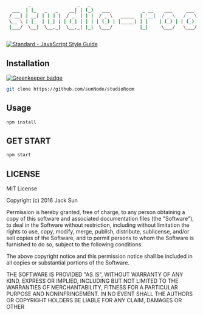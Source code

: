 ```bash

        _                 _   _                                                    
  ___  | |_   _   _    __| | (_)   ___            _ __    ___     ___    _ __ ___  
 / __| | __| | | | |  / _` | | |  / _ \   _____  | '__|  / _ \   / _ \  | '_ ` _ \ 
 \__ \ | |_  | |_| | | (_| | | | | (_) | |_____| | |    | (_) | | (_) | | | | | | |
 |___/  \__|  \__,_|  \__,_| |_|  \___/          |_|     \___/   \___/  |_| |_| |_|
                                                                                   

```
[![Standard - JavaScript Style Guide](https://img.shields.io/badge/code%20style-standard-brightgreen.svg)](http://standardjs.com/)
## Installation

[![Greenkeeper badge](https://badges.greenkeeper.io/SensitiveMix/studioRoom.svg)](https://greenkeeper.io/)
```bash
git clone https://github.com/sunNode/studioRoom
```

## Usage
```bash
npm install
```

## GET START
```bash
npm start
```

## LICENSE
MIT License

Copyright (c) 2016 Jack Sun

Permission is hereby granted, free of charge, to any person obtaining a copy
of this software and associated documentation files (the "Software"), to deal
in the Software without restriction, including without limitation the rights
to use, copy, modify, merge, publish, distribute, sublicense, and/or sell
copies of the Software, and to permit persons to whom the Software is
furnished to do so, subject to the following conditions:

The above copyright notice and this permission notice shall be included in all
copies or substantial portions of the Software.

THE SOFTWARE IS PROVIDED "AS IS", WITHOUT WARRANTY OF ANY KIND, EXPRESS OR
IMPLIED, INCLUDING BUT NOT LIMITED TO THE WARRANTIES OF MERCHANTABILITY,
FITNESS FOR A PARTICULAR PURPOSE AND NONINFRINGEMENT. IN NO EVENT SHALL THE
AUTHORS OR COPYRIGHT HOLDERS BE LIABLE FOR ANY CLAIM, DAMAGES OR OTHER


